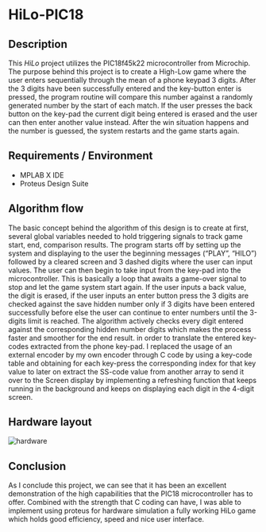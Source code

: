 # HiLo-PIC18

## Description

This *HiLo* project utilizes the PIC18f45k22 microcontroller from Microchip. The purpose behind this project is to create a High-Low game where the user enters sequentially through the mean of a phone keypad 3 digits. After the 3 digits have been successfully entered and the key-button enter is pressed, the program routine will compare this number against a randomly generated number by the start of each match. If the user presses the back button on the key-pad the current digit being entered is erased and the user can then enter another value instead. After the win situation happens and the number is guessed, the system restarts and the game starts again.


## Requirements / Environment
- MPLAB X IDE
- Proteus Design Suite


## Algorithm flow
The basic concept behind the algorithm of this design is to create at first, several global variables needed to hold triggering signals to track game start, end, comparison results. The program starts off by setting up the system and displaying to the user the beginning messages (“PLAY”, “HILO”) followed by a cleared screen and 3 dashed digits where the user can input values. The user can then begin to take input from the key-pad into the microcontroller. This is basically a loop that awaits a game-over signal to stop and let the game system start again. If the user inputs a back value, the digit is erased, if the user inputs an enter button press the 3 digits are checked against the save hidden number only if 3 digits have been entered successfully before else the user can continue to enter numbers until the 3-digits limit is reached. The algorithm actively checks every digit entered against the corresponding hidden number digits which makes the process faster and smoother for the end result. in order to translate the entered key-codes extracted from the phone key-pad. I replaced the usage of an external encoder by my own encoder through C code by using a key-code table and obtaining for each key-press the corresponding index for that key value to later on extract the SS-code value from another array to send it over to the Screen display by implementing a refreshing function that keeps running in the background and keeps on displaying each digit in the 4-digit screen.


## Hardware layout

![hardware](https://user-images.githubusercontent.com/86275885/122958333-21599080-d359-11eb-8d5d-a9fb77a3a7c9.png)


## Conclusion
As I conclude this project, we can see that it has been an excellent demonstration of the high capabilities that the PIC18 microcontroller has to offer. Combined with the strength that C coding can have, I was able to implement using proteus for hardware simulation a fully working HiLo game which holds good efficiency, speed and nice user interface.

